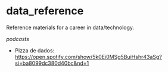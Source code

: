 # data_reference

Reference materials for a career in data/technology.   

*podcasts*
- Pizza de dados: https://open.spotify.com/show/5k0Ei0MSg5BuiHshr43aSg?si=ba8099dc380d40bc&nd=1
